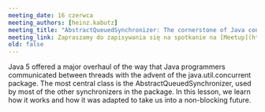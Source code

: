 ```yaml
---
meeting_date: 16 czerwca
meeting_authors: [heinz.kabutz]
meeting_title: "AbstractQueuedSynchronizer: The cornerstone of Java concurrency"
meeting_link: Zapraszamy do zapisywania się na spotkanie na [Meetup](https://www.meetup.com/Poznan-Java-User-Group/events/278766700/)
old: false
---
```


Java 5 offered a major overhaul of the way that Java programmers communicated between threads with the advent of the java.util.concurrent package. The most central class is the AbstractQueuedSynchronizer, used by most of the other synchronizers in the package. In this lesson, we learn how it works and how it was adapted to take us into a non-blocking future.
